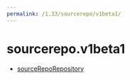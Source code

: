 ```yaml
---
permalink: /1.33/sourcerepo/v1beta1/
---
```


# sourcerepo.v1beta1



* [sourceRepoRepository](sourceRepoRepository.md)
